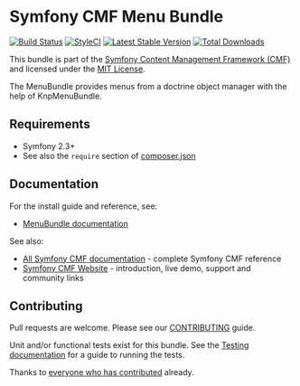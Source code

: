 # Symfony CMF Menu Bundle

[![Build Status](https://secure.travis-ci.org/symfony-cmf/MenuBundle.png?branch=master)](http://travis-ci.org/symfony-cmf/MenuBundle)
[![StyleCI](https://styleci.io/repos/4233004/shield)](https://styleci.io/repos/4233004)
[![Latest Stable Version](https://poser.pugx.org/symfony-cmf/menu-bundle/version.png)](https://packagist.org/packages/symfony-cmf/menu-bundle)
[![Total Downloads](https://poser.pugx.org/symfony-cmf/menu-bundle/d/total.png)](https://packagist.org/packages/symfony-cmf/menu-bundle)

This bundle is part of the [Symfony Content Management Framework (CMF)](http://cmf.symfony.com/)
and licensed under the [MIT License](LICENSE).

The MenuBundle provides menus from a doctrine object manager with the help of KnpMenuBundle.

## Requirements

* Symfony 2.3+
* See also the `require` section of [composer.json](composer.json)

## Documentation

For the install guide and reference, see:

* [MenuBundle documentation](http://symfony.com/doc/master/cmf/bundles/menu/index.html)

See also:

* [All Symfony CMF documentation](http://symfony.com/doc/master/cmf/index.html) - complete Symfony CMF reference
* [Symfony CMF Website](http://cmf.symfony.com/) - introduction, live demo, support and community links


## Contributing

Pull requests are welcome. Please see our
[CONTRIBUTING](https://github.com/symfony-cmf/symfony-cmf/blob/master/CONTRIBUTING.md)
guide.

Unit and/or functional tests exist for this bundle. See the
[Testing documentation](http://symfony.com/doc/master/cmf/components/testing.html)
for a guide to running the tests.

Thanks to
[everyone who has contributed](https://github.com/symfony-cmf/MenuBundle/contributors) already.
